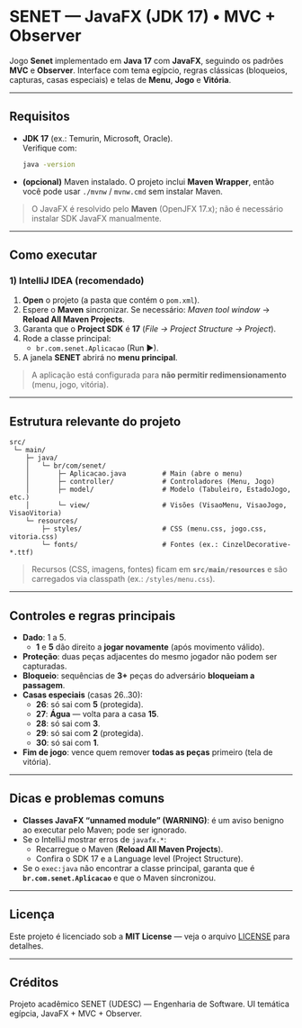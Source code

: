 # SENET — JavaFX (JDK 17) • MVC + Observer

Jogo **Senet** implementado em **Java 17** com **JavaFX**, seguindo os padrões **MVC** e **Observer**.
Interface com tema egípcio, regras clássicas (bloqueios, capturas, casas especiais) e telas de **Menu**, **Jogo** e **Vitória**.

---

## Requisitos

- **JDK 17** (ex.: Temurin, Microsoft, Oracle).  
  Verifique com:
  ```bash
  java -version
  ```
- **(opcional)** Maven instalado. O projeto inclui **Maven Wrapper**, então você pode usar `./mvnw` / `mvnw.cmd` sem instalar Maven.

> O JavaFX é resolvido pelo **Maven** (OpenJFX 17.x); não é necessário instalar SDK JavaFX manualmente.

---

## Como executar

### 1) IntelliJ IDEA (recomendado)

1. **Open** o projeto (a pasta que contém o `pom.xml`).
2. Espere o **Maven** sincronizar. Se necessário: _Maven tool window_ → **Reload All Maven Projects**.
3. Garanta que o **Project SDK** é **17** (_File → Project Structure → Project_).
4. Rode a classe principal:
    - `br.com.senet.Aplicacao` (Run ▶).
5. A janela **SENET** abrirá no **menu principal**.

> A aplicação está configurada para **não permitir redimensionamento** (menu, jogo, vitória).

---
## Estrutura relevante do projeto

```
src/
 └─ main/
    ├─ java/
    │   └─ br/com/senet/
    │       ├─ Aplicacao.java         # Main (abre o menu)
    │       ├─ controller/            # Controladores (Menu, Jogo)
    │       ├─ model/                 # Modelo (Tabuleiro, EstadoJogo, etc.)
    │       └─ view/                  # Visões (VisaoMenu, VisaoJogo, VisaoVitoria)
    └─ resources/
        ├─ styles/                    # CSS (menu.css, jogo.css, vitoria.css)
        └─ fonts/                     # Fontes (ex.: CinzelDecorative-*.ttf)
```

> Recursos (CSS, imagens, fontes) ficam em **`src/main/resources`** e são carregados via classpath (ex.: `/styles/menu.css`).

---

## Controles e regras principais

- **Dado**: 1 a 5.
    - **1** e **5** dão direito a **jogar novamente** (após movimento válido).
- **Proteção**: duas peças adjacentes do mesmo jogador não podem ser capturadas.
- **Bloqueio**: sequências de **3+** peças do adversário **bloqueiam a passagem**.
- **Casas especiais** (casas 26..30):
    - **26**: só sai com **5** (protegida).
    - **27**: **Água** — volta para a casa **15**.
    - **28**: só sai com **3**.
    - **29**: só sai com **2** (protegida).
    - **30**: só sai com **1**.
- **Fim de jogo**: vence quem remover **todas as peças** primeiro (tela de vitória).

---

## Dicas e problemas comuns

- **Classes JavaFX “unnamed module” (WARNING)**: é um aviso benigno ao executar pelo Maven; pode ser ignorado.
- Se o IntelliJ mostrar erros de `javafx.*`:
    - Recarregue o Maven (**Reload All Maven Projects**).
    - Confira o SDK 17 e a Language level (Project Structure).
- Se o `exec:java` não encontrar a classe principal, garanta que é **`br.com.senet.Aplicacao`** e que o Maven sincronizou.

---

## Licença

Este projeto é licenciado sob a **MIT License** — veja o arquivo [LICENSE](./LICENSE) para detalhes.

---

## Créditos

Projeto acadêmico SENET (UDESC) — Engenharia de Software. UI temática egípcia, JavaFX + MVC + Observer.
